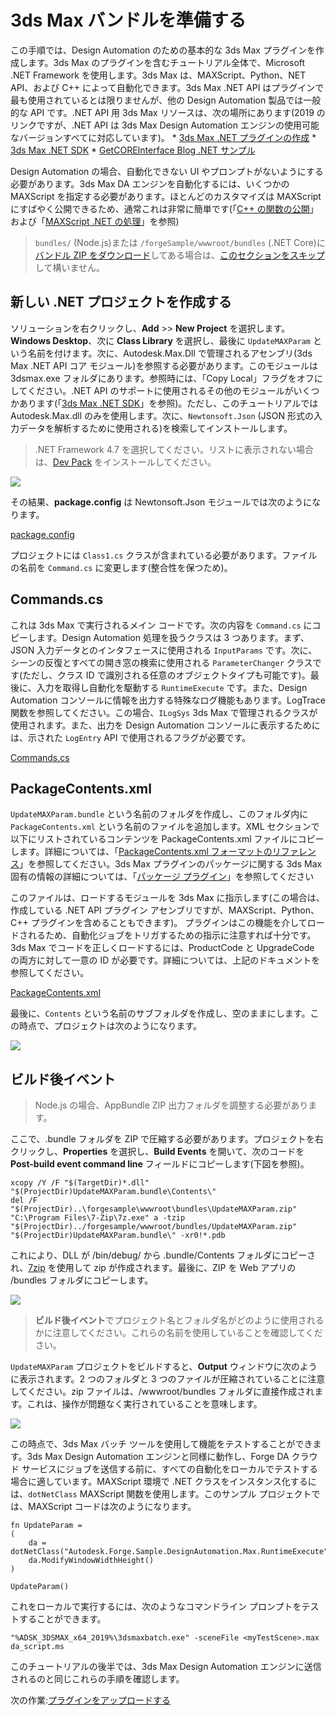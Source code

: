 # 3ds Max バンドルを準備する

この手順では、Design Automation のための基本的な 3ds Max プラグインを作成します。3ds Max のプラグインを含むチュートリアル全体で、Microsoft .NET Framework を使用します。3ds Max は、MAXScript、Python、NET API、および C++ によって自動化できます。3ds Max .NET API はプラグインで最も使用されているとは限りませんが、他の Design Automation 製品では一般的な API です。.NET API 用 3ds Max リソースは、次の場所にあります(2019 のリンクですが、.NET API は 3ds Max Design Automation エンジンの使用可能なバージョンすべてに対応しています)。 * [3ds Max .NET プラグインの作成](http://help.autodesk.com/view/3DSMAX/2019/ENU/?guid=__developer_3ds_max_sdk___the_learning_path_lesson_7_writing__net_plug_ins_html) * [3ds Max .NET SDK](http://help.autodesk.com/view/3DSMAX/2019/ENU/?guid=__developer_3ds_max__net_sdk_html) * [GetCOREInterface Blog .NET サンプル](https://getcoreinterface.typepad.com/blog/2017/10/updated-net-api-samples-for-3ds-max-2018.html)

Design Automation の場合、自動化できない UI やプロンプトがないようにする必要があります。3ds Max DA エンジンを自動化するには、いくつかの MAXScript を指定する必要があります。ほとんどのカスタマイズは MAXScript にすばやく公開できるため、通常これは非常に簡単です(「[C++ の関数の公開](http://help.autodesk.com/view/3DSMAX/2019/ENU/?guid=__developer_3ds_max_sdk_features_function_publishing_html)」および「[MAXScript .NET の処理](http://help.autodesk.com/view/3DSMAX/2019/ENU/?guid=GUID-779FD7AC-953D-4567-B2A8-60B1D8695B95)」を参照)

> `bundles/` (Node.js)または `/forgeSample/wwwroot/bundles` (.NET Core)に[バンドル ZIP をダウンロード](https://github.com/Autodesk-Forge/learn.forge.designautomation/raw/master/forgesample/wwwroot/bundles/UpdateMAXParam.zip)してある場合は、[このセクションをスキップ](designautomation/appbundle/common.md)して構いません。

## 新しい .NET プロジェクトを作成する

ソリューションを右クリックし、**Add** >> **New Project** を選択します。**Windows Desktop**、次に **Class Library** を選択し、最後に `UpdateMAXParam` という名前を付けます。次に、Autodesk.Max.Dll で管理されるアセンブリ(3ds Max .NET API コア モジュール)を参照する必要があります。このモジュールは 3dsmax.exe フォルダにあります。参照時には、「Copy Local」フラグをオフにしてください。.NET API のサポートに使用されるその他のモジュールがいくつかあります(「[3ds Max .NET SDK](http://help.autodesk.com/view/3DSMAX/2019/ENU/?guid=__developer_3ds_max__net_sdk_html)」を参照)。ただし、このチュートリアルでは Autodesk.Max.dll のみを使用します。次に、`Newtonsoft.Json` (JSON 形式の入力データを解析するために使用される)を検索してインストールします。

> .NET Framework 4.7 を選択してください。リストに表示されない場合は、[Dev Pack](https://dotnet.microsoft.com/download/dotnet-framework/net47) をインストールしてください。

![](_media/designautomation/max/new_project.gif)

その結果、**package.config** は Newtonsoft.Json モジュールでは次のようになります。

[package.config](_snippets/modifymodels/engines/max/package.config ':include :type=code xml')

プロジェクトには `Class1.cs` クラスが含まれている必要があります。ファイルの名前を `Command.cs` に変更します(整合性を保つため)。 

## Commands.cs

これは 3ds Max で実行されるメイン コードです。次の内容を `Command.cs` にコピーします。Design Automation 処理を扱うクラスは 3 つあります。まず、JSON 入力データとのインタフェースに使用される `InputParams` です。次に、シーンの反復とすべての開き窓の検索に使用される `ParameterChanger` クラスです(ただし、クラス ID で識別される任意のオブジェクトタイプも可能です)。最後に、入力を取得し自動化を駆動する `RuntimeExecute` です。また、Design Automation コンソールに情報を出力する特殊なログ機能もあります。LogTrace 関数を参照してください。この場合、`ILogSys` 3ds Max で管理されるクラスが使用されます。また、出力を Design Automation コンソールに表示するためには、示された `LogEntry` API で使用されるフラグが必要です。 

[Commands.cs](_snippets/modifymodels/engines/max/Commands.cs ':include :type=code csharp')

## PackageContents.xml

`UpdateMAXParam.bundle` という名前のフォルダを作成し、このフォルダ内に `PackageContents.xml` という名前のファイルを追加します。XML セクションで以下にリストされているコンテンツを PackageContents.xml ファイルにコピーします。詳細については、「[PackageContents.xml フォーマットのリファレンス](https://knowledge.autodesk.com/search-result/caas/CloudHelp/cloudhelp/2016/ENU/AutoCAD-Customization/files/GUID-BC76355D-682B-46ED-B9B7-66C95EEF2BD0-htm.html)」を参照してください。3ds Max プラグインのパッケージに関する 3ds Max 固有の情報の詳細については、「[パッケージ プラグイン](http://help.autodesk.com/view/3DSMAX/2019/ENU/?guid=__developer_writing_plug_ins_packaging_plugins_html)」を参照してください

このファイルは、ロードするモジュールを 3ds Max に指示します(この場合は、作成している .NET API プラグイン アセンブリですが、MAXScript、Python、C++ プラグインを含めることもできます)。 プラグインはこの機能を介してロードされるため、自動化ジョブをトリガするための指示に注意すれば十分です。3ds Max でコードを正しくロードするには、ProductCode と UpgradeCode の両方に対して一意の ID が必要です。詳細については、上記のドキュメントを参照してください。

[PackageContents.xml](_snippets/modifymodels/engines/max/PackageContents.xml ':include :type=code xml')

最後に、`Contents` という名前のサブフォルダを作成し、空のままにします。この時点で、プロジェクトは次のようになります。

![](_media/designautomation/max/bundle_folders.png)

## ビルド後イベント

> Node.js の場合、AppBundle ZIP 出力フォルダを調整する必要があります。

ここで、.bundle フォルダを ZIP で圧縮する必要があります。プロジェクトを右クリックし、**Properties** を選択し、**Build Events** を開いて、次のコードを **Post-build event command line** フィールドにコピーします(下図を参照)。

```
xcopy /Y /F "$(TargetDir)*.dll" "$(ProjectDir)UpdateMAXParam.bundle\Contents\"
del /F "$(ProjectDir)..\forgesample\wwwroot\bundles\UpdateMAXParam.zip"
"C:\Program Files\7-Zip\7z.exe" a -tzip "$(ProjectDir)../forgesample/wwwroot/bundles/UpdateMAXParam.zip" "$(ProjectDir)UpdateMAXParam.bundle\" -xr0!*.pdb
```

これにより、DLL が /bin/debug/ から .bundle/Contents フォルダにコピーされ、[7zip](https://www.7-zip.org/) を使用して zip が作成されます。最後に、ZIP を Web アプリの /bundles フォルダにコピーします。

![](_media/designautomation/max/post_build.png)
> **ビルド後イベント**でプロジェクト名とフォルダ名がどのように使用されるかに注意してください。これらの名前を使用していることを確認してください。

`UpdateMAXParam` プロジェクトをビルドすると、**Output** ウィンドウに次のように表示されます。2 つのフォルダと 3 つのファイルが圧縮されていることに注意してください。zip ファイルは、/wwwroot/bundles フォルダに直接作成されます。これは、操作が問題なく実行されていることを意味します。

![](_media/designautomation/max/build_output.png)

この時点で、3ds Max バッチ ツールを使用して機能をテストすることができます。3ds Max Design Automation エンジンと同様に動作し、Forge DA クラウド サービスにジョブを送信する前に、すべての自動化をローカルでテストする場合に適しています。MAXScript 環境で .NET クラスをインスタンス化するには、`dotNetClass` MAXScript 関数を使用します。このサンプル プロジェクトでは、MAXScript コードは次のようになります。

```MAXScript
fn UpdateParam =
(
	da = dotNetClass("Autodesk.Forge.Sample.DesignAutomation.Max.RuntimeExecute")
	da.ModifyWindowWidthHeight()
)

UpdateParam()
```

これをローカルで実行するには、次のようなコマンドライン プロンプトをテストすることができます。
```CommandLine
"%ADSK_3DSMAX_x64_2019%\3dsmaxbatch.exe" -sceneFile <myTestScene>.max da_script.ms
```
このチュートリアルの後半では、3ds Max Design Automation エンジンに送信されるのと同じこれらの手順を確認します。

次の作業:[プラグインをアップロードする](designautomation/appbundle/common)